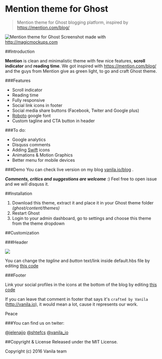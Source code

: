 # Mention theme for Ghost
>Mention theme for Ghost blogging platform, inspired by https://mention.com/blog/

![Mention theme for Ghost](https://vanila.io/img/mention-ghost.jpg)
                                                                            Screenshot made with http://magicmockups.com

##Introduction

**Mention** is clean and minimalistic theme with few nice features, **scroll indicator** 
and **reading time**. We got inspired with https://mention.com/blog/ and the guys from Mention give as green light, to go and craft Ghost theme.



###Features
- Scroll indicator
- Reading time
- Fully responsive
- Social link icons in footer
- Social media share buttons (Facebook, Twiter and Google plus)
- [Roboto](https://www.google.com/fonts#UsePlace:use/Collection:Roboto) google font
- Custom tagline and CTA button in header


###To do:
- Google analytics
- Disquss comments
- Adding [Swift](swifticons.com) icons
- Animations & Motion Graphics
- Better menu for mobile devices

###Demo
You can check live version on my blog [vanila.io/blog](https://vanila.io/blog) .

***Comments, critics and suggestions are welcome*** :) Feel free to open issue and we will disquss it.

##Installation

1. Download this theme, extract it and place it in your Ghost theme folder *(ghost/content/themes)*
2. Restart Ghost
3. Login to your admin dashboard, go to settings and choose this theme from the theme dropdown

##Customization

###Header

![](http://content.screencast.com/users/shtefcs/folders/Jing/media/9bacabdb-a2d5-4ff4-b939-f231e9edec37/2016-01-20_2146.png)

You can change the *tagline* and *button* text/link inside default.hbs file by editing [this code](https://github.com/vanila-io/mention-ghost-theme/blob/master/default.hbs#L72-L75) 

###Footer

Link your social profiles in the icons at the bottom of the blog by editing [this code](https://github.com/vanila-io/mention-ghost-theme/blob/master/default.hbs#L91-L94) 

If you can leave that comment in footer that says it's `crafted by Vanila` (http://vanila.io), it 
would mean a lot, cause it represents our work.

Peace 


###You can find us on twiter: 

[@jelenajjo](https://twitter.com/jelenajjo)
[@shtefcs](https://twitter.com/shtefcs)
[@vanila_io](https://twitter.com/vanila_io)


##Copyright & License
Released under the MIT License.

Copyright (c) 2016 Vanila team
